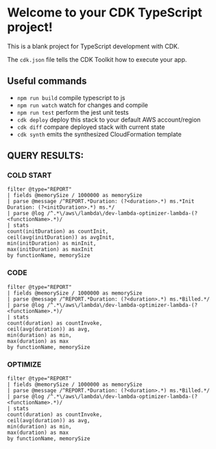 # Welcome to your CDK TypeScript project!

This is a blank project for TypeScript development with CDK.

The `cdk.json` file tells the CDK Toolkit how to execute your app.

## Useful commands

 * `npm run build`   compile typescript to js
 * `npm run watch`   watch for changes and compile
 * `npm run test`    perform the jest unit tests
 * `cdk deploy`      deploy this stack to your default AWS account/region
 * `cdk diff`        compare deployed stack with current state
 * `cdk synth`       emits the synthesized CloudFormation template

## QUERY RESULTS:
### COLD START
```
filter @type="REPORT" 
| fields @memorySize / 1000000 as memorySize
| parse @message /^REPORT.*Duration: (?<duration>.*) ms.*Init Duration: (?<initDuration>.*) ms.*/
| parse @log /^.*\/aws\/lambda\/dev-lambda-optimizer-lambda-(?<functionName>.*)/
| stats 
count(initDuration) as countInit,
ceil(avg(initDuration)) as avgInit, 
min(initDuration) as minInit,
max(initDuration) as maxInit
by functionName, memorySize
```

### CODE
```
filter @type="REPORT" 
| fields @memorySize / 1000000 as memorySize
| parse @message /^REPORT.*Duration: (?<duration>.*) ms.*Billed.*/
| parse @log /^.*\/aws\/lambda\/dev-lambda-optimizer-lambda-(?<functionName>.*)/
| stats 
count(duration) as countInvoke,
ceil(avg(duration)) as avg, 
min(duration) as min,
max(duration) as max
by functionName, memorySize
```
### OPTIMIZE
```
filter @type="REPORT" 
| fields @memorySize / 1000000 as memorySize
| parse @message /^REPORT.*Duration: (?<duration>.*) ms.*Billed.*/
| parse @log /^.*\/aws\/lambda\/dev-lambda-optimizer-lambda-(?<functionName>.*)/
| stats 
count(duration) as countInvoke,
ceil(avg(duration)) as avg, 
min(duration) as min,
max(duration) as max
by functionName, memorySize
```
